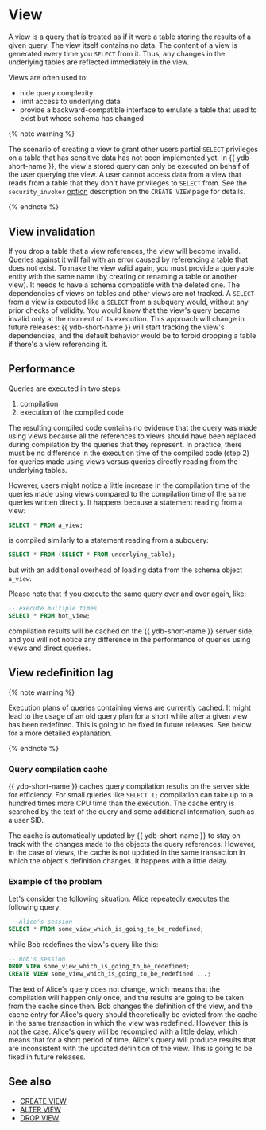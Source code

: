 # View

A view is a query that is treated as if it were a table storing the results of a given query. The view itself contains no data. The content of a view is generated every time you `SELECT` from it. Thus, any changes in the underlying tables are reflected immediately in the view.

Views are often used to:

- hide query complexity
- limit access to underlying data
- provide a backward-compatible interface to emulate a table that used to exist but whose schema has changed

{% note warning %}

The scenario of creating a view to grant other users partial `SELECT` privileges on a table that has sensitive data has not been implemented yet. In {{ ydb-short-name }}, the view's stored query can only be executed on behalf of the user querying the view. A user cannot access data from a view that reads from a table that they don't have privileges to `SELECT` from. See the `security_invoker` [option](../../yql/reference/syntax/create-view.md#security_invoker) description on the `CREATE VIEW` page for details.

{% endnote %}

## View invalidation

If you drop a table that a view references, the view will become invalid. Queries against it will fail with an error caused by referencing a table that does not exist. To make the view valid again, you must provide a queryable entity with the same name (by creating or renaming a table or another view). It needs to have a schema compatible with the deleted one. The dependencies of views on tables and other views are not tracked. A `SELECT` from a view is executed like a `SELECT` from a subquery would, without any prior checks of validity. You would know that the view's query became invalid only at the moment of its execution. This approach will change in future releases: {{ ydb-short-name }} will start tracking the view's dependencies, and the default behavior would be to forbid dropping a table if there's a view referencing it.

## Performance

Queries are executed in two steps:
1. compilation
2. execution of the compiled code

The resulting compiled code contains no evidence that the query was made using views because all the references to views should have been replaced during compilation by the queries that they represent. In practice, there must be no difference in the execution time of the compiled code (step 2) for queries made using views versus queries directly reading from the underlying tables.

However, users might notice a little increase in the compilation time of the queries made using views compared to the compilation time of the same queries written directly. It happens because a statement reading from a view:
```sql
SELECT * FROM a_view;
```
is compiled similarly to a statement reading from a subquery:
```sql
SELECT * FROM (SELECT * FROM underlying_table);
```
but with an additional overhead of loading data from the schema object `a_view`.

Please note that if you execute the same query over and over again, like:
```sql
-- execute multiple times
SELECT * FROM hot_view;
```
compilation results will be cached on the {{ ydb-short-name }} server side, and you will not notice any difference in the performance of queries using views and direct queries.

## View redefinition lag

{% note warning %}

Execution plans of queries containing views are currently cached. It might lead to the usage of an old query plan for a short while after a given view has been redefined. This is going to be fixed in future releases. See below for a more detailed explanation.

{% endnote %}

### Query compilation cache

{{ ydb-short-name }} caches query compilation results on the server side for efficiency. For small queries like `SELECT 1;` compilation can take up to a hundred times more CPU time than the execution. The cache entry is searched by the text of the query and some additional information, such as a user SID.

The cache is automatically updated by {{ ydb-short-name }} to stay on track with the changes made to the objects the query references. However, in the case of views, the cache is not updated in the same transaction in which the object's definition changes. It happens with a little delay.

### Example of the problem

Let's consider the following situation. Alice repeatedly executes the following query:
```sql
-- Alice's session
SELECT * FROM some_view_which_is_going_to_be_redefined;
```
while Bob redefines the view's query like this:
```sql
-- Bob's session
DROP VIEW some_view_which_is_going_to_be_redefined;
CREATE VIEW some_view_which_is_going_to_be_redefined ...;
```

The text of Alice's query does not change, which means that the compilation will happen only once, and the results are going to be taken from the cache since then. Bob changes the definition of the view, and the cache entry for Alice's query should theoretically be evicted from the cache in the same transaction in which the view was redefined. However, this is not the case. Alice's query will be recompiled with a little delay, which means that for a short period of time, Alice's query will produce results that are inconsistent with the updated definition of the view. This is going to be fixed in future releases.

## See also

* [CREATE VIEW](../../yql/reference/syntax/create-view.md)
* [ALTER VIEW](../../yql/reference/syntax/alter-view.md)
* [DROP VIEW](../../yql/reference/syntax/drop-view.md)